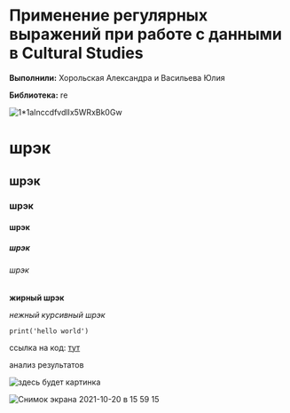 # Применение регулярных выражений при работе с данными в Cultural Studies

**Выполнили:** Хорольская Александра и Васильева Юлия

**Библиотека:** re 

![1*1aInccdfvdlIx5WRxBk0Gw](https://user-images.githubusercontent.com/90963236/138100244-2dd5f074-dc59-4257-ac69-8e15d5172c18.jpeg)

#


# шрэк 
## шрэк 
### шрэк 
#### шрэк
##### шрэк
###### шрэк
**жирный шрэк**

*нежный курсивный шрэк* 

```{python}
print('hello world')
```

ссылка на код: [тут](https://colab.research.google.com/drive/1QH3gUGfwz91eCgtncltz2UsvqG2r78XD#scrollTo=mpUCmwn4_v8H)

анализ результатов

![здесь будет картинка](https://avatars.mds.yandex.net/get-zen_doc/1917356/pub_5d920b85b477bf00b1087090_5d920d7d23bf4800ae3aaa95/scale_1200)

![Снимок экрана 2021-10-20 в 15 59 15](https://user-images.githubusercontent.com/90963236/138097526-9e276aff-b786-4b53-ae2c-3f66a9c549e4.png)
